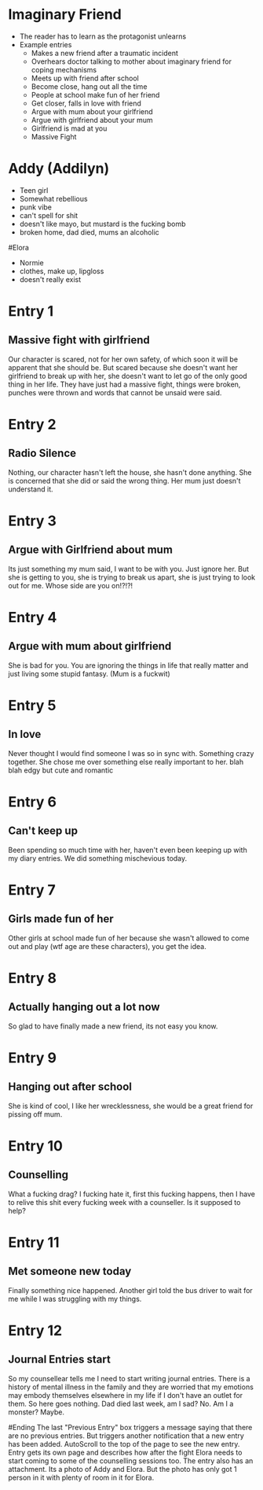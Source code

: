 # Imaginary Friend
+ The reader has to learn as the protagonist unlearns
+ Example entries
  + Makes a new friend after a traumatic incident
  + Overhears doctor talking to mother about imaginary friend for coping mechanisms
  + Meets up with friend after school
  + Become close, hang out all the time
  + People at school make fun of her friend
  + Get closer, falls in love with friend
  + Argue with mum about your girlfriend
  + Argue with girlfriend about your mum
  + Girlfriend is mad at you
  + Massive Fight
  
# Addy (Addilyn)
+ Teen girl
+ Somewhat rebellious
+ punk vibe
+ can't spell for shit
+ doesn't like mayo, but mustard is the fucking bomb
+ broken home, dad died, mums an alcoholic

#Elora 
+ Normie
+ clothes, make up, lipgloss
+ doesn't really exist

# Entry 1
## Massive fight with girlfriend
Our character is scared, not for her own safety, of which soon it will be apparent that she should be. But scared because she doesn't want her girlfriend to break up with her, she doesn't want to let go of the only good thing in her life. They have just had a massive fight, things were broken, punches were thrown and words that cannot be unsaid were said.

# Entry 2
## Radio Silence
Nothing, our character hasn't left the house, she hasn't done anything. She is concerned that she did or said the wrong thing. Her mum just doesn't understand it.

# Entry 3
## Argue with Girlfriend about mum
Its just something my mum said, I want to be with you. Just ignore her. But she is getting to you, she is trying to break us apart, she is just trying to look out for me. Whose side are you on!?!?!

# Entry 4
## Argue with mum about girlfriend
She is bad for you. You are ignoring the things in life that really matter and just living some stupid fantasy. (Mum is a fuckwit)

# Entry 5
## In love
Never thought I would find someone I was so in sync with. Something crazy together. She chose me over something else really important to her. blah blah edgy but cute and romantic

# Entry 6
## Can't keep up
Been spending so much time with her, haven't even been keeping up with my diary entries. We did something mischevious today.

# Entry 7
## Girls made fun of her
Other girls at school made fun of her because she wasn't allowed to come out and play (wtf age are these characters), you get the idea.

# Entry 8
## Actually hanging out a lot now
So glad to have finally made a new friend, its not easy you know.

# Entry 9
## Hanging out after school
She is kind of cool, I like her wrecklessness, she would be a great friend for pissing off mum.

# Entry 10
## Counselling
What a fucking drag? I fucking hate it, first this fucking happens, then I have to relive this shit every fucking week with a counseller. Is it supposed to help?

# Entry 11
## Met someone new today
Finally something nice happened. Another girl told the bus driver to wait for me while I was struggling with my things.

# Entry 12
## Journal Entries start
So my counsellear tells me I need to start writing journal entries. There is a history of mental illness in the family and they are worried that my emotions may embody themselves elsewhere in my life if I don't have an outlet for them. So here goes nothing. Dad died last week, am I sad? No. Am I a monster? Maybe.

#Ending
The last "Previous Entry" box triggers a message saying that there are no previous entries. But triggers another notification that a new entry has been added. AutoScroll to the top of the page to see the new entry. Entry gets its own page and describes how after the fight Elora needs to start coming to some of the counselling sessions too. The entry also has an attachment. Its a photo of Addy and Elora. But the photo has only got 1 person in it with plenty of room in it for Elora.